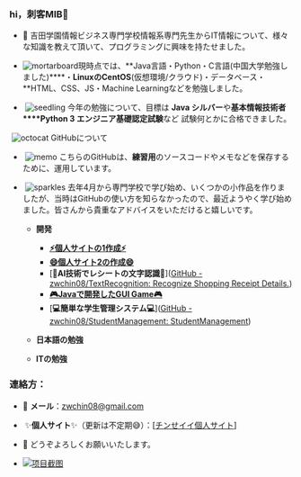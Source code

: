 ### hi，刺客MIB👋



- 🏫 吉田学園情報ビジネス専門学校情報系専門先生からIT情報について、様々な知識を教えて頂いて、プログラミングに興味を持たせました。

- ![mortarboard](https://github.githubassets.com/images/icons/emoji/unicode/1f393.png)現時点では、**Java言語・Python・C言語(中国大学勉強しました)****・**LinuxのCentOS**(仮想環境/クラウド)・データベース・**HTML、CSS、JS・Machine Learningなどを勉強しました。

-  ![seedling](https://github.githubassets.com/images/icons/emoji/unicode/1f331.png) 今年の勉強について、目標は **Java シルバー**や**基本情報技術者****Python 3 エンジニア基礎認定試験**など 試験何とかに合格できました。

 ![octocat](https://github.githubassets.com/images/icons/emoji/octocat.png ":octocat:") GitHubについて

-  ![memo](https://github.githubassets.com/images/icons/emoji/unicode/1f4dd.png) こちらのGitHubは、**練習用**のソースコードやメモなどを保存するために、運用しています。

-  ![sparkles](https://github.githubassets.com/images/icons/emoji/unicode/2728.png) 去年4月から専門学校で学び始め、いくつかの小作品を作りましたが、当時はGitHubの使い方を知らなかったので、最近ようやく学び始めました。皆さんから貴重なアドバイスをいただけると嬉しいです。
  
  - **開発**
    
    - [**⚡個人サイトの1作成⚡**]([チン　セイイ個人サイト](https://chenzhengwei-website2.netlify.app/work))
    - [**😄個人サイト2の作成😄**](https://chenzhengwei.netlify.app)
    - [**🤖AI技術でレシートの文字認識🤖**]([GitHub - zwchin08/TextRecognition: Recognize Shopping Receipt Details.](https://github.com/zwchin08/TextRecognition))
    - [**🎮Javaで開発したGUI Game🎮**](https://chenzhengwei.netlify.app)
    - [**💻簡単な学生管理システム💻**]([GitHub - zwchin08/StudentManagement: StudentManagement](https://github.com/zwchin08/StudentManagement))
  
  - **日本語の勉強**
  
  - **ITの勉強**

### 連絡方：

- 📧 **メール**：[zwchin08@gmail.com](mailto:zwchin08@gmail.com)　　

-  ✨**個人サイト**✨（更新は不定期😅）：[[チンせイイ個人サイト](https://chenzhengwei-website2.netlify.app/work)]

- 🤝 どうぞよろしくお願いいたします。

- [![项目截图](https://github.com/zwchin08/zwchin08/edit/main/code.gif)](https://chenzhengwei.netlify.app/)
